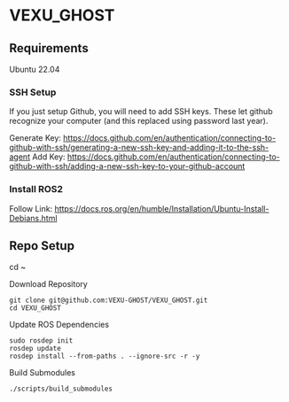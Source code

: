 # VEXU_GHOST

## Requirements
Ubuntu 22.04

### SSH Setup 
If you just setup Github, you will need to add SSH keys. These let github recognize your computer (and this replaced using password last year).

Generate Key: https://docs.github.com/en/authentication/connecting-to-github-with-ssh/generating-a-new-ssh-key-and-adding-it-to-the-ssh-agent
Add Key: https://docs.github.com/en/authentication/connecting-to-github-with-ssh/adding-a-new-ssh-key-to-your-github-account

### Install ROS2

Follow Link: https://docs.ros.org/en/humble/Installation/Ubuntu-Install-Debians.html

## Repo Setup

cd ~

Download Repository
```
git clone git@github.com:VEXU-GHOST/VEXU_GHOST.git
cd VEXU_GHOST
```

Update ROS Dependencies
```
sudo rosdep init
rosdep update
rosdep install --from-paths . --ignore-src -r -y
```

Build Submodules
```
./scripts/build_submodules
```

